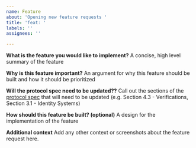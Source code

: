 ```yaml
---
name: Feature
about: 'Opening new feature requests '
title: 'feat: '
labels: ''
assignees: ''

---
```


**What is the feature you would like to implement?**
A concise, high level summary of the feature 

**Why is this feature important?**
An argument for why this feature should be built and how it should be prioritized

**Will the protocol spec need to be updated??**
Call out the sections of the [protocol spec](https://github.com/farcasterxyz/protocol) that will need to be updated (e.g. Section 4.3 - Verifications, Section 3.1 - Identity Systems) 

**How should this feature be built? (optional)**
A design for the implementation of the feature

**Additional context**
Add any other context or screenshots about the feature request here.
